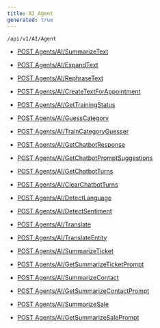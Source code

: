 ```yaml
---
title: AI_Agent
generated: true
---
```


```http
/api/v1/AI/Agent
```




* [POST Agents/AI/SummarizeText](v1AIAgent_SummarizeText.md)

* [POST Agents/AI/ExpandText](v1AIAgent_ExpandText.md)

* [POST Agents/AI/RephraseText](v1AIAgent_RephraseText.md)

* [POST Agents/AI/CreateTextForAppointment](v1AIAgent_CreateTextForAppointment.md)

* [POST Agents/AI/GetTrainingStatus](v1AIAgent_GetTrainingStatus.md)

* [POST Agents/AI/GuessCategory](v1AIAgent_GuessCategory.md)

* [POST Agents/AI/TrainCategoryGuesser](v1AIAgent_TrainCategoryGuesser.md)

* [POST Agents/AI/GetChatbotResponse](v1AIAgent_GetChatbotResponse.md)

* [POST Agents/AI/GetChatbotPromptSuggestions](v1AIAgent_GetChatbotPromptSuggestions.md)

* [POST Agents/AI/GetChatbotTurns](v1AIAgent_GetChatbotTurns.md)

* [POST Agents/AI/ClearChatbotTurns](v1AIAgent_ClearChatbotTurns.md)

* [POST Agents/AI/DetectLanguage](v1AIAgent_DetectLanguage.md)

* [POST Agents/AI/DetectSentiment](v1AIAgent_DetectSentiment.md)

* [POST Agents/AI/Translate](v1AIAgent_Translate.md)

* [POST Agents/AI/TranslateEntity](v1AIAgent_TranslateEntity.md)

* [POST Agents/AI/SummarizeTicket](v1AIAgent_SummarizeTicket.md)

* [POST Agents/AI/GetSummarizeTicketPrompt](v1AIAgent_GetSummarizeTicketPrompt.md)

* [POST Agents/AI/SummarizeContact](v1AIAgent_SummarizeContact.md)

* [POST Agents/AI/GetSummarizeContactPrompt](v1AIAgent_GetSummarizeContactPrompt.md)

* [POST Agents/AI/SummarizeSale](v1AIAgent_SummarizeSale.md)

* [POST Agents/AI/GetSummarizeSalePrompt](v1AIAgent_GetSummarizeSalePrompt.md)